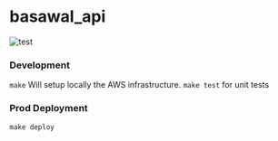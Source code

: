 # basawal_api
![test](https://github.com/rdok/basawal_api-conversations/workflows/test/badge.svg)  

### Development
`make` Will setup locally the AWS infrastructure.
`make test` for unit tests

### Prod Deployment
`make deploy`